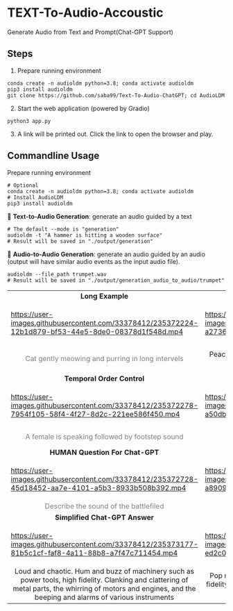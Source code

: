 # TEXT-To-Audio-Accoustic
Generate Audio from Text and Prompt(Chat-GPT Support)


## Steps

1. Prepare running environment
```shell
conda create -n audioldm python=3.8; conda activate audioldm
pip3 install audioldm
git clone https://github.com/saba99/Text-To-Audio-ChatGPT; cd AudioLDM
```
2. Start the web application (powered by Gradio)
```shell
python3 app.py
```
3. A link will be printed out. Click the link to open the browser and play.

## Commandline Usage
Prepare running environment
```shell
# Optional
conda create -n audioldm python=3.8; conda activate audioldm
# Install AudioLDM
pip3 install audioldm
```

:star2: **Text-to-Audio Generation**: generate an audio guided by a text
```shell
# The default --mode is "generation"
audioldm -t "A hammer is hitting a wooden surface" 
# Result will be saved in "./output/generation"
```

:star2: **Audio-to-Audio Generation**: generate an audio guided by an audio (output will have similar audio events as the input audio file).
```shell
audioldm --file_path trumpet.wav
# Result will be saved in "./output/generation_audio_to_audio/trumpet"
```



<table class="center">
<tr>
  <td style="text-align:center;"><b>Long Example</b></td>
  <td style="text-align:center;"><b>Long Example</b></td>
   <td style="text-align:center;"><b>Long Example</b></td>
</tr>
  
<tr>
 <td>


https://user-images.githubusercontent.com/33378412/235372224-12b1d879-bf53-44e5-8de0-08378d1f548d.mp4

</td>
  <td>
  

https://user-images.githubusercontent.com/33378412/235372819-a2736d60-d05c-4a8c-a669-25eca8173566.mp4



  </td>
  <td>


https://user-images.githubusercontent.com/33378412/235372169-58518cf2-3062-43ad-bdb5-609e9d111a94.mp4

</td>
</tr>

<tr>
  <td width=25% style="text-align:center;color:gray;">Cat gently meowing and purring in long intervels</td>
  <td width=25% style="text-align:center;">Peaceful and calming ambient music with singing bowl and other instruments</td>
  <td width=25% style="text-align:center;">Nature environmental noise with various bird vocalization, high fidelity, children playing far away and light wind</td>
</tr>

<tr>
  <td style="text-align:center;"><b>Temporal Order Control</b></td>
  <td style="text-align:center;"><b>Temporal Order Control</b></td>
   <td style="text-align:center;"><b>Temporal Order Control</b></td>
</tr>
<tr>
  <td>


https://user-images.githubusercontent.com/33378412/235372278-7954f105-58f4-4f27-8d2c-221ee586f450.mp4



  </td>
  <td>

https://user-images.githubusercontent.com/33378412/235372864-a50dba77-aa95-4f29-906f-f028afb70411.mp4

  </td>
  <td>
 

https://user-images.githubusercontent.com/33378412/235372323-ff6c3f5c-abdf-4ba3-9a1b-8fa18e52dff9.mp4


  </td>              
 
</tr>


<tr>
  <td width=25% style="text-align:center;color:gray;">A female is speaking followed by footstep sound</td>
  <td width=25% style="text-align:center;">A racing car is passing by and disappear</td>
  <td width=25% style="text-align:center;">Wooden table tapping sound followed by water pouring sound</td>
 </tr>
 
 <tr>
  <td style="text-align:center;"><b>HUMAN Question For Chat-GPT</b></td>
  <td style="text-align:center;"><b>HUMAN Question For Chat-GPT</b></td>
   <td style="text-align:center;"><b>HUMAN Question For Chat-GPT</b></td>
</tr>

<tr>
  <td>

https://user-images.githubusercontent.com/33378412/235372728-45d18452-aa7e-4101-a5b3-8933b508b392.mp4


  </td>
  <td>
  

https://user-images.githubusercontent.com/33378412/235372781-a8909270-f541-4c16-99d1-461830c64165.mp4


  </td>              
  <td>
  

https://user-images.githubusercontent.com/33378412/235372746-ccf3886a-d4e6-423a-bb1b-5322d8524d44.mp4


  </td>
</tr>
<tr>
  <td width=25% style="text-align:center;color:gray;">Describe the sound of the battlefiled</td>
  <td width=25% style="text-align:center;">Describe what does a pop music sound</td>
  <td width=25% style="text-align:center;">Describe the sound of the outer space</td>

 
</tr>


 <tr>
  <td style="text-align:center;"><b>
Simplified Chat-GPT Answer</b></td>
  <td style="text-align:center;"><b>
Simplified Chat-GPT Answer</b></td>
   <td style="text-align:center;"><b>
Simplified Chat-GPT Answer</b></td>
</tr>

<tr>
<td>
  
https://user-images.githubusercontent.com/33378412/235373177-81b5c1cf-faf8-4a11-88b8-a7f47c711454.mp4

</td>
 <td>
 

https://user-images.githubusercontent.com/33378412/235373101-ed2c0abe-5ab0-493b-9cd3-b6ff3c24ee57.mp4

  </td>
  <td>
  

https://user-images.githubusercontent.com/33378412/235372996-4453711c-c4eb-4a2b-aa82-627f45461558.mp4

  
  </td>              

</tr>
<tr>
  <td width=25% style="text-align:center">Loud and chaotic. Hum and buzz of machinery such as power tools, high fidelity. Clanking and clattering of metal parts, the whirring of motors and engines, and the beeping and alarms of various instruments</td>
  <td width=25% style="text-align:center;">Pop music that upbeat, catchy, and easy to listen, high fidelity, with simple melodies, electronic instruments and polished production</td>
  <td width=25% style="text-align:center;">The steady crashing of waves against the shore,high fidelity, the whooshing sound of water receding back into the ocean, the sound of seagulls and other coastal birds, and the distant sound of ships or boats</td>

</tr>

</table>

